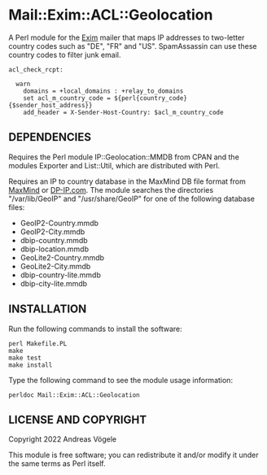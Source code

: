 # Mail::Exim::ACL::Geolocation

A Perl module for the [Exim](https://www.exim.org/) mailer that maps IP
addresses to two-letter country codes such as "DE", "FR" and "US".
SpamAssassin can use these country codes to filter junk email.

    acl_check_rcpt:

      warn
        domains = +local_domains : +relay_to_domains
        set acl_m_country_code = ${perl{country_code}{$sender_host_address}}
        add_header = X-Sender-Host-Country: $acl_m_country_code

## DEPENDENCIES

Requires the Perl module IP::Geolocation::MMDB from CPAN and the modules
Exporter and List::Util, which are distributed with Perl.

Requires an IP to country database in the MaxMind DB file format from
[MaxMind](https://www.maxmind.com) or [DP-IP.com](https://db-ip.com/).  The
module searches the directories "/var/lib/GeoIP" and "/usr/share/GeoIP" for one
of the following database files:

* GeoIP2-Country.mmdb
* GeoIP2-City.mmdb
* dbip-country.mmdb
* dbip-location.mmdb
* GeoLite2-Country.mmdb
* GeoLite2-City.mmdb
* dbip-country-lite.mmdb
* dbip-city-lite.mmdb

## INSTALLATION

Run the following commands to install the software:

    perl Makefile.PL
    make
    make test
    make install

Type the following command to see the module usage information:

    perldoc Mail::Exim::ACL::Geolocation

## LICENSE AND COPYRIGHT

Copyright 2022 Andreas Vögele

This module is free software; you can redistribute it and/or modify it under
the same terms as Perl itself.
